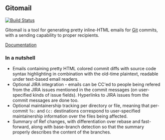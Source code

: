 ## Gitomail

[![Build Status](https://travis-ci.org/kernelim/gitomail.svg?branch=master)](https://travis-ci.org/kernelim/gitomail)

Gitomail is a tool for generating pretty inline-HTML emails for [Git](https://git-scm.com/) commits, with a sending capability to proper recipients.

[Documentation](http://gitomail.kernelim.com/)

### In a nutshell

* Emails containing pretty HTML colored commit diffs with source code syntax highlighting
  in combination with the old-time plaintext, readable under text-based email readers.
* Optional JIRA integration - emails can be CC'ed to people being refered from the JIRA issues
  mentioned in the commit messages (on user-specified kinds of issue fields).
  Hyperlinks to JIRA issues from the commit messages are done too.
* Optional maintainership tracking per directory or file, meaning that per-commit `To:` and `Cc:`
  destinations correspond to user-specified maintainership information over the files being affected.
* Summary of Ref changes, with differentiation over rebase and fast-forward, along with base-branch
  detection so that the summary properly describes the content of the branches.
